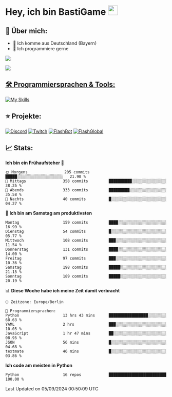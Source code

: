 # Hey, ich bin BastiGame <img src="https://raw.githubusercontent.com/MartinHeinz/MartinHeinz/master/wave.gif" width="30px">

## 📌 Über mich:
- 📍 Ich komme aus Deutschland (Bayern)
- 📝 Ich programmiere gerne
  
[![](https://visitcount.itsvg.in/api?id=bastigamedc&icon=2&color=0)](https://visitcount.itsvg.in)

<a href="https://discord.com/users/1018150165489668227"><img src="https://lanyard.cnrad.dev/api/1018150165489668227"><p/>


## 🛠️ Programmiersprachen & Tools:
[![My Skills](https://skillicons.dev/icons?i=discord,figma,notion,pycharm,py,redis,sqlite,vscode,windows)](https://skillicons.dev)

## ⭐ Projekte:
[![Discord](https://img.shields.io/badge/Discord-%237289DA.svg?logo=discord&logoColor=white)](https://discord.gg/Hfjv2cCQ)
[![Twitch](https://img.shields.io/badge/Twitch-%239146FF.svg?logo=Twitch&logoColor=white)](https://www.twitch.tv/bastigametv)
[![FlashBot](https://img.shields.io/badge/FlashBot-%ff7e47.svg?logo=wechat&logoColor=white)](https://discord.com/application-directory/1111374314340626433)
[![FlashGlobal](https://img.shields.io/badge/FlashGlobal-%ff7e47.svg?logo=wechat&logoColor=white)](https://discord.com/application-directory/1169681232532099112)

## 📈 Stats:
<!--START_SECTION:waka-->
**Ich bin ein Frühaufsteher 🐤** 

```text
🌞 Morgens                205 commits         █████░░░░░░░░░░░░░░░░░░░░   21.90 % 
🌆 Mittags                358 commits         ██████████░░░░░░░░░░░░░░░   38.25 % 
🌃 Abends                 333 commits         █████████░░░░░░░░░░░░░░░░   35.58 % 
🌙 Nachts                 40 commits          █░░░░░░░░░░░░░░░░░░░░░░░░   04.27 % 
```
📅 **Ich bin am Samstag am produktivsten** 

```text
Montag                   159 commits         ████░░░░░░░░░░░░░░░░░░░░░   16.99 % 
Dienstag                 54 commits          █░░░░░░░░░░░░░░░░░░░░░░░░   05.77 % 
Mittwoch                 108 commits         ███░░░░░░░░░░░░░░░░░░░░░░   11.54 % 
Donnerstag               131 commits         ████░░░░░░░░░░░░░░░░░░░░░   14.00 % 
Freitag                  97 commits          ███░░░░░░░░░░░░░░░░░░░░░░   10.36 % 
Samstag                  198 commits         █████░░░░░░░░░░░░░░░░░░░░   21.15 % 
Sonntag                  189 commits         █████░░░░░░░░░░░░░░░░░░░░   20.19 % 
```


📊 **Diese Woche habe ich meine Zeit damit verbracht** 

```text
🕑︎ Zeitzone: Europe/Berlin

💬 Programmiersprachen: 
Python                   13 hrs 43 mins      █████████████████░░░░░░░░   68.63 % 
YAML                     2 hrs               ███░░░░░░░░░░░░░░░░░░░░░░   10.05 % 
JavaScript               1 hr 47 mins        ██░░░░░░░░░░░░░░░░░░░░░░░   08.95 % 
JSON                     56 mins             █░░░░░░░░░░░░░░░░░░░░░░░░   04.68 % 
textmate                 46 mins             █░░░░░░░░░░░░░░░░░░░░░░░░   03.86 % 
```

**Ich code am meisten in Python** 

```text
Python                   16 repos            █████████████████████████   100.00 % 
```




 Last Updated on 05/09/2024 00:50:09 UTC
<!--END_SECTION:waka-->
